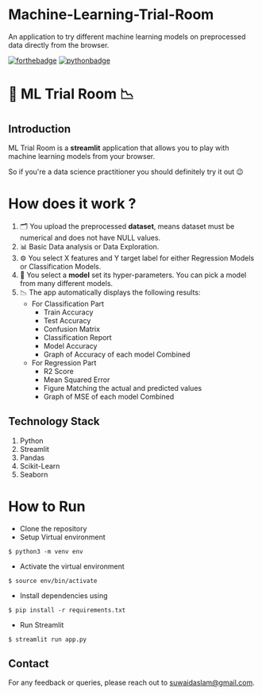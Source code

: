# Machine-Learning-Trial-Room
An application to try different machine learning models on preprocessed data directly from the browser.

[![forthebadge](https://forthebadge.com/images/badges/built-with-love.svg)](https://forthebadge.com)
[![pythonbadge](https://forthebadge.com/images/badges/made-with-python.svg)](https://forthebadge.com)

# 📱 ML Trial Room 📉
## Introduction 
 ML Trial Room is a **streamlit** application that allows you to play with machine learning models from your browser.

So if you're a data science practitioner you should definitely try it out :wink:

# How does it work ?

1. 🗂️ You upload the preprocessed **dataset**, means dataset must be numerical and does not have NULL values.
2. 📊 Basic Data analysis or Data Exploration.
3. ⚙️ You select X features and Y target label for either Regression Models or Classification Models.
4. 🤖 You select a **model** set its hyper-parameters. You can pick a model from many different models.
5. 📉 The app automatically displays the following results:
   - For Classification Part
      - Train Accuracy
      - Test Accuracy
      - Confusion Matrix
      - Classification Report
      - Model Accuracy
      - Graph of Accuracy of each model Combined
   - For Regression Part
      - R2 Score
      - Mean Squared Error
      - Figure Matching the actual and predicted values
      - Graph of MSE of each model Combined

## Technology Stack 

1. Python 
2. Streamlit 
3. Pandas
4. Scikit-Learn
5. Seaborn

# How to Run 

- Clone the repository
- Setup Virtual environment
```
$ python3 -m venv env
```
- Activate the virtual environment
```
$ source env/bin/activate
```
- Install dependencies using
```
$ pip install -r requirements.txt
```
- Run Streamlit
```
$ streamlit run app.py
```
## Contact

For any feedback or queries, please reach out to [suwaidaslam@gmail.com](suwaidaslam@gmail.com).
